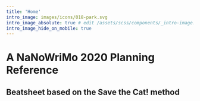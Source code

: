 ```yaml
---
title: 'Home'
intro_image: images/icons/018-park.svg
intro_image_absolute: true # edit /assets/scss/components/_intro-image.scss for full control
intro_image_hide_on_mobile: true
---
```


# A NaNoWriMo 2020 Planning Reference

## Beatsheet based on the Save the Cat! method
